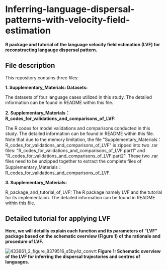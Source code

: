 # Inferring-language-dispersal-patterns-with-velocity-field-estimation
**R package and tutorial of the language velocity field estimation (LVF) for reconstructing langauge dispersal pattern.**
## File description
This repository contains three files:

**1.  Supplementary_Materials: Datasets:**
  
The datasets of four language cases utilized in this study. The detailed information can be found in README within this file.  

**2.  Supplementary_Materials：R_codes_for_validations_and_comparisons_of_LVF:**
  
The R codes for model validations and comparisons conducted in this study. The detailed information can be found in README within this file. Note that due to the memory limitation, the file "Supplementary_Materials：R_codes_for_validations_and_comparisons_of_LVF" is zipped into two .rar files: "R_codes_for_validations_and_comparisons_of_LVF.part1" and "R_codes_for_validations_and_comparisons_of_LVF.part2". These two .rar files need to be unzipped together to extract the complete files of Supplementary_Materials：R_codes_for_validations_and_comparisons_of_LVF.  

**3.  Supplementary_Materials:**
  
R_package_and_tutorial_of_LVF: The R package namely LVF and the tutorial for its implementaion. The detailed information can be found in README within this file.  

## Detailed tutorial for applying LVF

**Here, we will detailly explain each function and its parameters of "LVF" package based on the schematic overview (Figure 1) of the rationale and procedure of LVF.**

![433661_2_figure_8379516_s5by4z_convrt](https://github.com/Stan-Sizhe-Yang/Inferring-language-dispersal-patterns-with-velocity-field-estimation/assets/46415427/1191995a-bfaa-41a2-bc2a-41082104aace)
**Figure 1: Schematic overview of the LVF for inferring the dispersal trajectories and centres of languages.**
